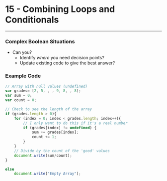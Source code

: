 #  15 - Combining Loops and Conditionals

---

### Complex Boolean Situations
- Can you?
    - Identify *where* you need decision points?
    - Update existing code to give the best answer?

### Example Code
```js
// Array with null values (undefined)
var grades= [2, 5, , , 9, 8, , 8];
var sum = 0;
var count = 0;

// Check to see the length of the array
if (grades.length > 0){
    for (index = 0; index < grades.length; index++){
        // I only want to do this if it's a real number
        if (grades[index] != undefined) {
            sum += grades[index]; 
            count += 1;
        }
    }
    // Divide by the count of the 'good' values
    document.write(sum/count);
}

else
    document.write("Empty Array");
```